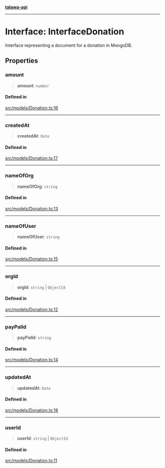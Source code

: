 [**talawa-api**](../../../README.md)

***

# Interface: InterfaceDonation

Interface representing a document for a donation in MongoDB.

## Properties

### amount

> **amount**: `number`

#### Defined in

[src/models/Donation.ts:16](https://github.com/Suyash878/talawa-api/blob/f376d03c37e9acd046e7cc983947432c95f74442/src/models/Donation.ts#L16)

***

### createdAt

> **createdAt**: `Date`

#### Defined in

[src/models/Donation.ts:17](https://github.com/Suyash878/talawa-api/blob/f376d03c37e9acd046e7cc983947432c95f74442/src/models/Donation.ts#L17)

***

### nameOfOrg

> **nameOfOrg**: `string`

#### Defined in

[src/models/Donation.ts:13](https://github.com/Suyash878/talawa-api/blob/f376d03c37e9acd046e7cc983947432c95f74442/src/models/Donation.ts#L13)

***

### nameOfUser

> **nameOfUser**: `string`

#### Defined in

[src/models/Donation.ts:15](https://github.com/Suyash878/talawa-api/blob/f376d03c37e9acd046e7cc983947432c95f74442/src/models/Donation.ts#L15)

***

### orgId

> **orgId**: `string` \| `ObjectId`

#### Defined in

[src/models/Donation.ts:12](https://github.com/Suyash878/talawa-api/blob/f376d03c37e9acd046e7cc983947432c95f74442/src/models/Donation.ts#L12)

***

### payPalId

> **payPalId**: `string`

#### Defined in

[src/models/Donation.ts:14](https://github.com/Suyash878/talawa-api/blob/f376d03c37e9acd046e7cc983947432c95f74442/src/models/Donation.ts#L14)

***

### updatedAt

> **updatedAt**: `Date`

#### Defined in

[src/models/Donation.ts:18](https://github.com/Suyash878/talawa-api/blob/f376d03c37e9acd046e7cc983947432c95f74442/src/models/Donation.ts#L18)

***

### userId

> **userId**: `string` \| `ObjectId`

#### Defined in

[src/models/Donation.ts:11](https://github.com/Suyash878/talawa-api/blob/f376d03c37e9acd046e7cc983947432c95f74442/src/models/Donation.ts#L11)
